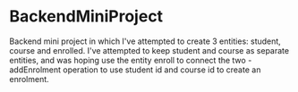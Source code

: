 # BackendMiniProject
Backend mini project in which I've attempted to create 3 entities: student, course and enrolled.
I've attempted to keep student and course as separate entities, and was hoping use the entity enroll to connect the two - addEnrolment operation to use student id and course id to create an enrolment.
